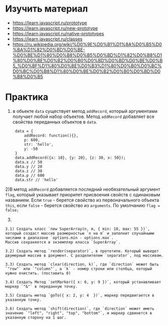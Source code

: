 # Изучить материал

* https://learn.javascript.ru/prototype
* https://learn.javascript.ru/new-prototype
* https://learn.javascript.ru/native-prototypes
* https://learn.javascript.ru/classes
* https://ru.wikipedia.org/wiki/%D0%9E%D0%B1%D1%8A%D0%B5%D0%BA%D1%82%D0%BD%D0%BE-%D0%BE%D1%80%D0%B8%D0%B5%D0%BD%D1%82%D0%B8%D1%80%D0%BE%D0%B2%D0%B0%D0%BD%D0%BD%D0%BE%D0%B5_%D0%BF%D1%80%D0%BE%D0%B3%D1%80%D0%B0%D0%BC%D0%BC%D0%B8%D1%80%D0%BE%D0%B2%D0%B0%D0%BD%D0%B8%D0%B5

# Практика

1) в обьекте `data` существует метод `addRecord`, который аргументами получает любой набор объектов. Метод `addRecord` добавляет все свойства переданных объектов в `data`.


        data = {
            addRecord: function(){},
            p: 600,
            str: 'hello',
            y: -50
        }
        data.addRecord({x: 10}, {y: 20}, {z: 30, x: 50});
        data.x // 50
        data.y // 20
        data.z // 30
        data.p // 600
        data.str // 'hello'

2)В метод `addRecord` добавляется последний необязательный аргумент `flag`, который указывает приоритет присвоения свойств с одинаковым названием.
Если `true` - берется свойство из первоначального объекта `this`, если `false` - берется свойство из `arguments`.  По умолчанию `flag = false;`

3) 

    3.1) Создать класс `new SuperArray(n, m, { min: 10, max: 55 })`, который создаст массив размерностью `n на m` и заполнит случайными числами в диапазоне `options.min - options.max`.
    Массив сохраняется в экземпляр класса `SuperArray`.

    3.2) Создать метод `render(separator)`, в прототипе. Который выведет двумерный массив в документ. С разделителем `separator`, под массивом.

    3.3) Создать метод `clear(direction, k)`, где `direction` может быть `"row"` или `"column"`, а `k` - номер строки или столбца, который нужно очистить. (поставить 0)

    3.4) Создать Метод `setMarker({ x: 6, y: 9 })`, который устанавливает маркер `"&"` в переданную точку.

    3.5) Создать метод `goTo({ x: 2, y: 4  })`, маркер передвигается в указанную точку.

    3.6) Создать метод `shift(direction)`, где `direction` может иметь значение `"left", "right", "top", "bottom"`, и маркер сдвинется в указанную сторону на 1 шаг.